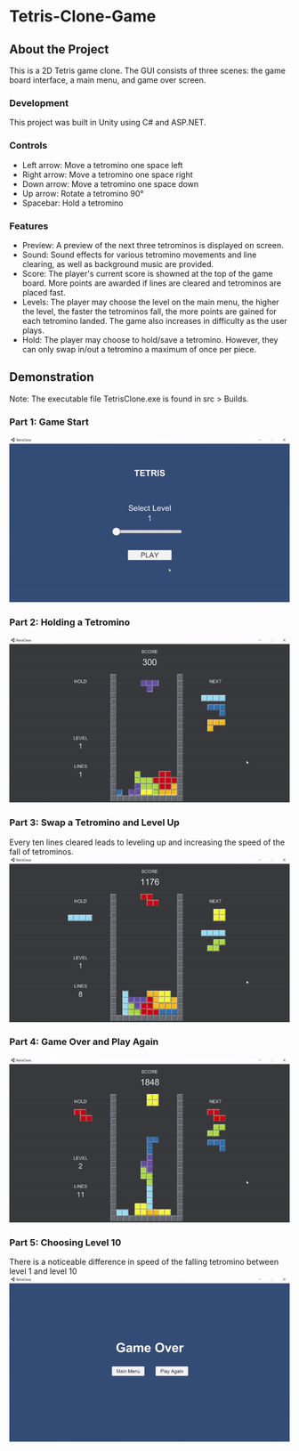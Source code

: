 # Tetris-Clone-Game

## About the Project
This is a 2D Tetris game clone.
The GUI consists of three scenes: the game board interface, a main menu, and game over screen.  

### Development
This project was built in Unity using C# and ASP.NET.  

### Controls
* Left arrow: Move a tetromino one space left
* Right arrow: Move a tetromino one space right
* Down arrow: Move a tetromino one space down
* Up arrow: Rotate a tetromino 90°
* Spacebar: Hold a tetromino
  
### Features 
* Preview: A preview of the next three tetrominos is displayed on screen.
* Sound: Sound effects for various tetromino movements and line clearing, as well as background music are provided.
* Score: The player's current score is showned at the top of the game board. More points are awarded if lines are cleared and tetrominos are placed fast. 
* Levels: The player may choose the level on the main menu, the higher the level, the faster the tetrominos fall, the more points are gained for each tetromino landed. The game also increases in difficulty as the user plays.
* Hold: The player may choose to hold/save a tetromino. However, they can only swap in/out a tetromino a maximum of once per piece.

## Demonstration
  
Note: The executable file TetrisClone.exe is found in src > Builds.  
  
### Part 1: Game Start  
![Game Start](images/GameStart.gif)
  
### Part 2: Holding a Tetromino
![Hold](images/Hold.gif)
  
### Part 3: Swap a Tetromino and Level Up
Every ten lines cleared leads to leveling up and increasing the speed of the fall of tetrominos.  
![Swap and Level Up](images/SwapAndLevelUp.gif)
  
### Part 4: Game Over and Play Again
![Game Over and Play Again](images/GameOverAndPlayAgain.gif)

### Part 5: Choosing Level 10
There is a noticeable difference in speed of the falling tetromino between level 1 and level 10
![Level 10](images/Level10.gif)
